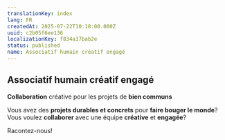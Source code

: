 ```yaml
---
translationKey: index
lang: FR
createdAt: 2025-07-22T10:18:00.000Z
uuid: c2b05f6ee136
localizationKey: f834a37bab2e
status: published
name: Associatif humain créatif engagé
---
```

## Associatif humain créatif engagé

**Collaboration** créative pour les projets de **bien communs**

Vous avez des **projets durables et concrets** pour **faire bouger le monde**?
Vous voulez **collaborer** avec une équipe **créative** et **engagée**?

Racontez-nous!
